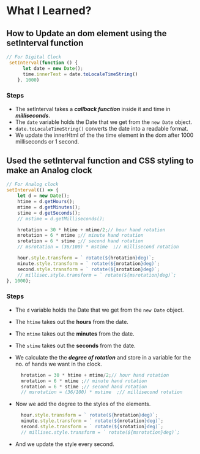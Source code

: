 # What I Learned?

## How to Update an dom element using the setInterval function
```javascript
// For Digital Clock
 setInterval(function () {
      let date = new Date();
      time.innerText = date.toLocaleTimeString()
    }, 1000)
```
### Steps
- The setInterval takes a ***callback function*** inside it and time in ***milliseconds***.
- The `date` variable holds the Date that we get from the `new Date` object.
- `date.toLocaleTimeString()` converts the date into a readable format.
- We update the innerHtml of the the time element in the dom after 1000 milliseconds or 1 second.


## Used the setInterval function and CSS styling to make an Analog clock
```javascript
// For Analog clock
setInterval(() => {
    let d = new Date();
    htime = d.getHours();
    mtime = d.getMinutes();
    stime = d.getSeconds();
    // mstime = d.getMilliseconds();

    hrotation = 30 * htime + mtime/2;// hour hand rotation
    mrotation = 6 * mtime ;// minute hand rotation
    srotation = 6 * stime ;// second hand rotation
    // msrotation = (36/100) * mstime  ;// millisecond rotation

    hour.style.transform = ` rotate(${hrotation}deg)`;
    minute.style.transform = ` rotate(${mrotation}deg)`;
    second.style.transform = ` rotate(${srotation}deg)`;
    // millisec.style.transform = ` rotate(${msrotation}deg)`;
}, 1000);
```
### Steps
- The `d`  variable holds the Date that we get from the `new Date` object.
- The `htime` takes out the **hours** from the date.
- The `mtime` takes out the **minutes** from the date.
- The `stime` takes out the **seconds** from the date.
- We calculate the the ***degree of rotation*** and store in a variable for the no. of hands we want in the clock.

  ```javascript
    hrotation = 30 * htime + mtime/2;// hour hand rotation
    mrotation = 6 * mtime ;// minute hand rotation
    srotation = 6 * stime ;// second hand rotation
    // msrotation = (36/100) * mstime  ;// millisecond rotation
  ```
- Now we add the degree to the styles of the elements.
  ```javascript
    hour.style.transform = ` rotate(${hrotation}deg)`;
    minute.style.transform = ` rotate(${mrotation}deg)`;
    second.style.transform = ` rotate(${srotation}deg)`;
    // millisec.style.transform = ` rotate(${msrotation}deg)`;

- And we update the style every second.

